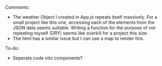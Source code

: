 Comments:
- The weather Object I created in App.js repeats itself massively. For a small project like this one, accessing each of the elements from the 
JSON data seems suitable. Writing a function for the purpose of not repeating myself (DRY) seems like overkill for a project this size.
- The html has a similar issue but I can use a map to render this.

To-do: 
- Seperate code into components?